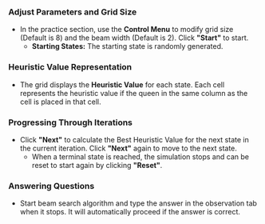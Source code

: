 ### **Adjust Parameters and Grid Size**
- In the practice section, use the **Control Menu** to modify grid size (Default is 8) and the beam width (Default is 2). Click **"Start"** to start.
  - **Starting States:** The starting state is randomly generated.

### **Heuristic Value Representation**
- The grid displays the **Heuristic Value** for each state. Each cell represents the heuristic value if the queen in the same column as the cell is placed in that cell.

### **Progressing Through Iterations**
- Click **"Next"** to calculate the Best Heuristic Value for the next state in the current iteration. Click **"Next"** again to move to the next state.
  - When a terminal state is reached, the simulation stops and can be reset to start again by clicking **"Reset"**.

### **Answering Questions**
- Start beam search algorithm and type the answer in the observation tab when it stops. It will automatically proceed if the answer is correct.
